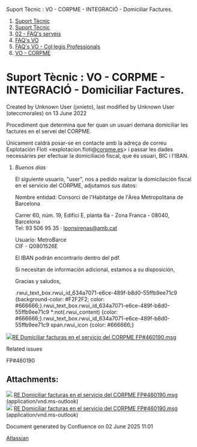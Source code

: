 Suport Tècnic : VO - CORPME - INTEGRACIÓ - Domiciliar Factures.  

1.  [Suport Tècnic](index.md)
2.  [Suport Tècnic](13893782.md)
3.  [02 - FAQ's serveis](26313393.md)
4.  [FAQ's VO](28705575.md)
5.  [FAQ's VO - Col·legis Professionals](28705581.md)
6.  [VO - CORPME](VO---CORPME_36340973.md)

Suport Tècnic : VO - CORPME - INTEGRACIÓ - Domiciliar Factures.
===============================================================

Created by Unknown User (jxnieto), last modified by Unknown User (oteccmorales) on 13 June 2022

Procediment que determina que fer quan un usuari demana domiciliar les factures en el servei del CORPME.

Únicament caldrà posar-se en contacte amb la adreça de correu Explotación Floti <explotacion.floti@[corpme.es](http://corpme.es)\> i passar les dades necessàries per efectuar la domiciliació fiscal, que és usuari, BIC i l'IBAN.

1.  _Buenos días_
    
    El siguiente usuario, "user", nos a pedido realizar la domicilaición fiscal en el servicio del CORPME, adjutamos sus datos:
    
      
    
    Nombre entidad: Consorci de l'Habitatge de l'Àrea Metropolitana de Barcelona
    
    Carrer 60, núm. 19, Edifici E, planta 6a - Zona Franca - 08040, Barcelona  
    Tel: 93 506 95 35 · [lponsirenas@amb.cat](mailto:lponsirenas@amb.cat)
    
    Usuario: MetroBarce  
    CIF - Q0801526E
    
    El IBAN podrán encontrarlo dentro del pdf.
    
      
    
    Si necesitan de información adicional, estamos a su disposición,
    
      
    
    Gracias y saludos,
    
    .rwui\_text\_box.rwui\_id\_634a7071-e6ce-489f-b8d0-55ffb9ee71c9 {background-color: #F2F2F2; color: #666666;}.rwui\_text\_box.rwui\_id\_634a7071-e6ce-489f-b8d0-55ffb9ee71c9 \*:not(.rwui\_content) {color: #666666;}.rwui\_text\_box.rwui\_id\_634a7071-e6ce-489f-b8d0-55ffb9ee71c9 span.rwui\_icon {color: #666666;}
    

  

  

[![](download/resources/com.atlassian.confluence.plugins.confluence-view-file-macro:view-file-macro-resources/images/placeholder-small-file.png)RE Domiciliar facturas en el servicio del CORPME FP#460190.msg](/download/attachments/64980716/RE%20%20Domiciliar%20facturas%20en%20el%20servicio%20del%20CORPME%20%20FP%23460190.msg?version=2&modificationDate=1647361718071&api=v2)

Related issues

FP#460190

Attachments:
------------

![](images/icons/bullet_blue.gif) [RE Domiciliar facturas en el servicio del CORPME FP#460190.msg](attachments/64980716/64980718.msg) (application/vnd.ms-outlook)  
![](images/icons/bullet_blue.gif) [RE Domiciliar facturas en el servicio del CORPME FP#460190.msg](attachments/64980716/64980717.msg) (application/vnd.ms-outlook)  

Document generated by Confluence on 02 June 2025 11:01

[Atlassian](http://www.atlassian.com/)